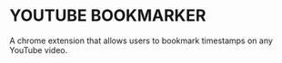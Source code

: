 # YOUTUBE BOOKMARKER
A chrome extension that allows users to bookmark timestamps on any YouTube video.
